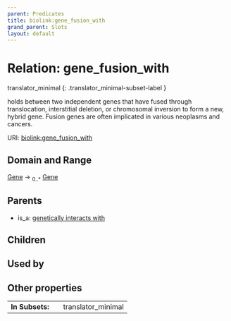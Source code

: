 ```yaml
---
parent: Predicates
title: biolink:gene_fusion_with
grand_parent: Slots
layout: default
---
```


# Relation: gene_fusion_with

translator_minimal
{: .translator_minimal-subset-label }


holds between two independent genes that have fused through  translocation, interstitial deletion, or chromosomal inversion to  form a new, hybrid gene. Fusion genes are often implicated in various neoplasms and cancers.

URI: [biolink:gene_fusion_with](https://w3id.org/biolink/vocab/gene_fusion_with)

## Domain and Range

[Gene](Gene.md) ->  <sub>0..\*</sub> [Gene](Gene.md)

## Parents

 *  is_a: [genetically interacts with](genetically_interacts_with.md)

## Children


## Used by


## Other properties

|  |  |  |
| --- | --- | --- |
| **In Subsets:** | | translator_minimal |


